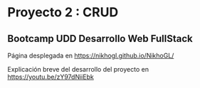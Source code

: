# Proyecto 2 : CRUD
## Bootcamp UDD Desarrollo Web FullStack

Página desplegada en https://nikhogl.github.io/NikhoGL/

Explicación breve del desarrollo del proyecto en https://youtu.be/zY97dNiiEbk

